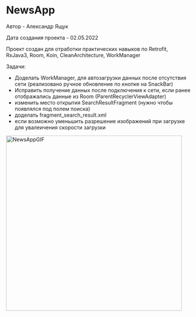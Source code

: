 # NewsApp
Автор - Александр Ящук

Дата создания проекта - 02.05.2022

Проект создан для отработки практических навыков по Retrofit, RxJava3, Room, Koin, CleanArchitecture, WorkManager

Задачи: 
 - Доделать WorkManager, для автозагрузки данных после отсутствия сети (реализовано ручное обновление по кнопке на SnackBar)
 - Исправить получение данных после подключения к сети, если ранее отображались данные из Room (ParentRecyclerViewAdapter)
 - изменить место открытия SearchResultFragment (нужно чтобы появлялся под полем поиска)
 - доделать fragment_search_result.xml
 - если возможно уменьшить разрешение изображений при загрузке для увалеичения скорости загрузки

<img src = "./NewsAppGIF .gif" alt="NewsAppGIF " height="480">
